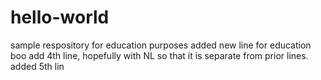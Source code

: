 # hello-world
sample respository for education purposes
added new line for education
boo
add 4th line, hopefully with NL so that it is separate from prior lines.
added 5th lin
